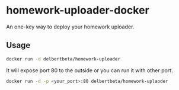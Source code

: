 # homework-uploader-docker

An one-key way to deploy your homework uploader.

## Usage

```bash
docker run -d delbertbeta/homework-uploader
```

It will expose port 80 to the outside or you can run it with other port.

```bash
docker run -d -p <your_port>:80 delbertbeta/homework-uplaoder
```

